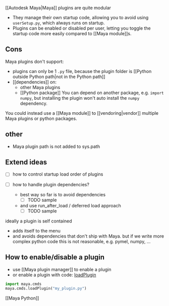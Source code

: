 [[Autodesk Maya|Maya]] plugins are quite modular
- They manage their own startup code, allowing you to avoid using `userSetup.py`, which always runs on startup.
- Plugins can be enabled or disabled per user, letting you toggle the startup code more easily compared to [[Maya module]]s.
## Cons
Maya plugins don't support:
- plugins can only be 1 `.py` file, because the plugin folder is [[Python outside Python path|not in the Python path]]
- [[dependencies]] on:
	- other Maya plugins
	- [[Python package]]
	You can depend on another package, e.g. `import numpy`, but installing the plugin won't auto install the `numpy` dependency.

You could instead use a [[Maya module]] to [[vendoring|vendor]] multiple Maya plugins or python packages.

## other
- Maya plugin path is not added to sys.path
## Extend ideas
- [ ] how to control startup load order of plugins

- [ ] how to handle plugin dependencies?
  - best way so far is to avoid dependencies
	  - [ ] TODO sample
  - and use run_after_load / deferred load approach
	  - [ ] TODO sample

ideally a plugin is self contained
- adds itself to the menu
- and avoids dependencies that don't ship with Maya.
  but if we write more complex python code this is not reasonable, e.g. pymel, numpy, ...

## How to enable/disable a plugin
- use [[Maya plugin manager]] to enable a plugin
- or enable a plugin with code: [loadPlugin](https://download.autodesk.com/us/maya/2009help/commandspython/loadplugin.html) 
```python
import maya.cmds
maya.cmds.loadPlugin("my_plugin.py")
```

[[Maya Python]]